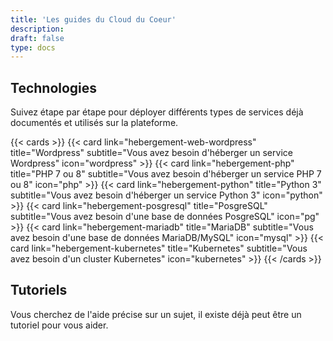 ```yaml
---
title: 'Les guides du Cloud du Coeur'
description:
draft: false
type: docs
---
```


## Technologies

Suivez étape par étape pour déployer différents types de services déjà documentés et utilisés sur la plateforme.

{{< cards >}}
  {{< card link="hebergement-web-wordpress" title="Wordpress" subtitle="Vous avez besoin d'héberger un service Wordpress" icon="wordpress" >}}
  {{< card link="hebergement-php" title="PHP 7 ou 8" subtitle="Vous avez besoin d'héberger un service PHP 7 ou 8" icon="php" >}}
  {{< card link="hebergement-python" title="Python 3" subtitle="Vous avez besoin d'héberger un service Python 3" icon="python" >}}
  {{< card link="hebergement-posgresql" title="PosgreSQL" subtitle="Vous avez besoin d'une base de données PosgreSQL" icon="pg" >}}
  {{< card link="hebergement-mariadb" title="MariaDB" subtitle="Vous avez besoin d'une base de données MariaDB/MySQL" icon="mysql" >}}
  {{< card link="hebergement-kubernetes" title="Kubernetes" subtitle="Vous avez besoin d'un cluster Kubernetes" icon="kubernetes" >}}
{{< /cards >}}

## Tutoriels

Vous cherchez de l'aide précise sur un sujet, il existe déjà peut être un tutoriel pour vous aider.
